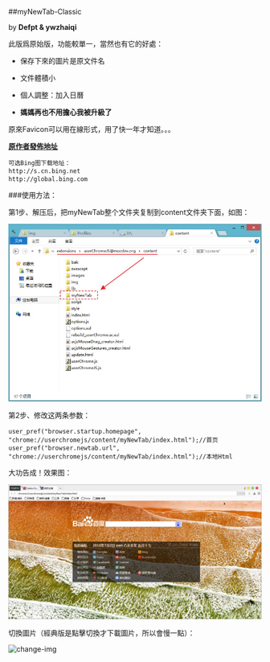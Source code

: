 ##myNewTab-Classic

by **Defpt & ywzhaiqi**

此版爲原始版，功能較單一，當然也有它的好處：

- 保存下來的圖片是原文件名

- 文件體積小

- 個人調整：加入日曆

- **媽媽再也不用擔心我被升級了**

原來Favicon可以用在線形式，用了快一年才知道。。。

[**原作者發佈地址**](http://bbs.kafan.cn/thread-1759418-1-1.html)

    可选Bing图下载地址：
    http://s.cn.bing.net
    http://global.bing.com

###使用方法：

第1步、解压后，把myNewTab整个文件夹复制到content文件夹下面，如图：
 
![文件夹位置示意图](img/position.jpg)

第2步、修改这两条参数：

    user_pref("browser.startup.homepage", "chrome://userchromejs/content/myNewTab/index.html");//首页
    user_pref("browser.newtab.url", "chrome://userchromejs/content/myNewTab/index.html");//本地Html

大功告成！效果图：

![myNewTab-Classic预览图](img/myNewTab-Classic.jpg)

切換圖片（經典版是點擊切換才下載圖片，所以會慢一點）：

![change-img](img/change.gif)
